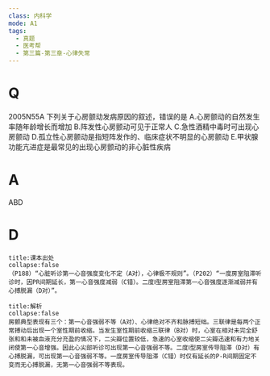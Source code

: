 ```yaml
---
class: 内科学
mode: A1
tags:
  - 真题
  - 医考帮
  - 第三篇-第三章-心律失常
---
```


# Q
2005N55A 下列关于心房颤动发病原因的叙述，错误的是
A.心房颤动的自然发生率随年龄增长而增加
B.阵发性心房颤动可见于正常人
C.急性酒精中毒时可出现心房颤动
D.孤立性心房颤动是指短阵发作的、临床症状不明显的心房颤动
E.甲状腺功能亢进症是最常见的出现心房颤动的非心脏性疾病

# A
ABD
# D
```ad-note
title:课本出处
collapse:false
（P188）“心脏听诊第一心音强度变化不定（A对），心律极不规则”。（P202）“一度房室阻滞听诊时，因PR间期延长，第一心音强度减弱（C错）。二度Ⅰ型房室阻滞第一心音强度逐渐减弱并有心搏脱漏（D对）”。
```

```ad-summary
title:解析
collapse:false
房颤典型表现有三个：第一心音强弱不等（A对）、心律绝对不齐和脉搏短绌。三联律是每两个正常搏动后出现一个室性期前收缩。当发生室性期前收缩三联律（B对）时，心室在相对未完全舒张和和未被血液充分充盈的情况下，二尖瓣位置较低，急速的心室收缩使二尖瓣迅速和有力地关闭使第一心音增强。因此心尖部听诊可出现第一心音强弱不等。二度Ⅰ型房室传导阻滞（D对）有心搏脱漏，可出现第一心音强弱不等。一度房室传导阻滞（C错）时仅有延长的P-R间期固定不变而无心搏脱漏，无第一心音强弱不等表现。
```

